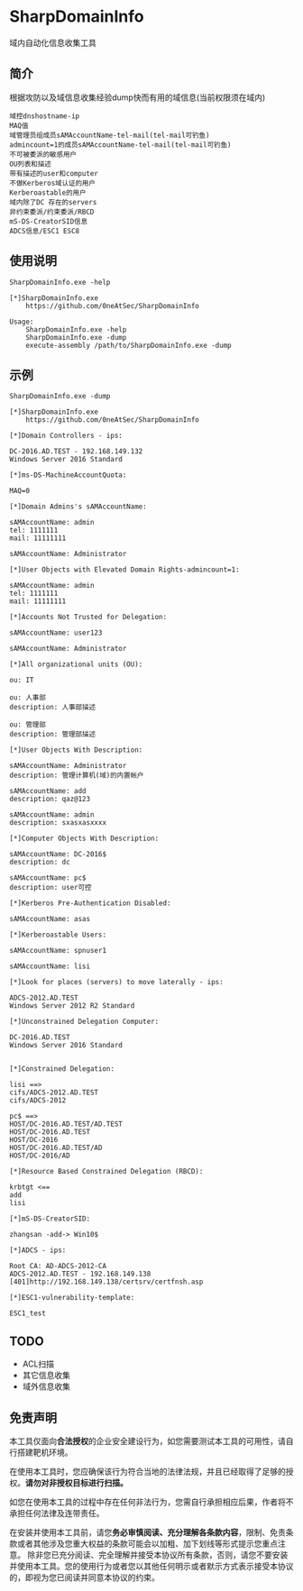 # SharpDomainInfo
域内自动化信息收集工具
## 简介
根据攻防以及域信息收集经验dump快而有用的域信息(当前权限须在域内)

```
域控dnshostname-ip
MAQ值
域管理员组成员sAMAccountName-tel-mail(tel-mail可钓鱼)
admincount=1的成员sAMAccountName-tel-mail(tel-mail可钓鱼)
不可被委派的敏感用户
OU列表和描述
带有描述的user和computer
不做Kerberos域认证的用户
Kerberoastable的用户
域内除了DC 存在的servers
非约束委派/约束委派/RBCD
mS-DS-CreatorSID信息
ADCS信息/ESC1 ESC8
```



## 使用说明
```
SharpDomainInfo.exe -help

[*]SharpDomainInfo.exe
    https://github.com/0neAtSec/SharpDomainInfo

Usage:
    SharpDomainInfo.exe -help
    SharpDomainInfo.exe -dump
    execute-assembly /path/to/SharpDomainInfo.exe -dump
```
## 示例

```
SharpDomainInfo.exe -dump

[*]SharpDomainInfo.exe
    https://github.com/0neAtSec/SharpDomainInfo

[*]Domain Controllers - ips:

DC-2016.AD.TEST - 192.168.149.132
Windows Server 2016 Standard

[*]ms-DS-MachineAccountQuota:

MAQ=0

[*]Domain Admins's sAMAccountName:

sAMAccountName: admin
tel: 1111111
mail: 11111111

sAMAccountName: Administrator

[*]User Objects with Elevated Domain Rights-admincount=1:

sAMAccountName: admin
tel: 1111111
mail: 11111111

[*]Accounts Not Trusted for Delegation:

sAMAccountName: user123

sAMAccountName: Administrator

[*]All organizational units (OU):

ou: IT

ou: 人事部
description: 人事部描述

ou: 管理部
description: 管理部描述

[*]User Objects With Description:

sAMAccountName: Administrator
description: 管理计算机(域)的内置帐户

sAMAccountName: add
description: qaz@123

sAMAccountName: admin
description: sxasxasxxxx

[*]Computer Objects With Description:

sAMAccountName: DC-2016$
description: dc

sAMAccountName: pc$
description: user可控

[*]Kerberos Pre-Authentication Disabled:

sAMAccountName: asas

[*]Kerberoastable Users:

sAMAccountName: spnuser1

sAMAccountName: lisi

[*]Look for places (servers) to move laterally - ips:

ADCS-2012.AD.TEST
Windows Server 2012 R2 Standard

[*]Unconstrained Delegation Computer:

DC-2016.AD.TEST
Windows Server 2016 Standard


[*]Constrained Delegation:

lisi ==>
cifs/ADCS-2012.AD.TEST
cifs/ADCS-2012

pc$ ==>
HOST/DC-2016.AD.TEST/AD.TEST
HOST/DC-2016.AD.TEST
HOST/DC-2016
HOST/DC-2016.AD.TEST/AD
HOST/DC-2016/AD

[*]Resource Based Constrained Delegation (RBCD):

krbtgt <==
add
lisi

[*]mS-DS-CreatorSID:

zhangsan -add-> Win10$

[*]ADCS - ips:

Root CA: AD-ADCS-2012-CA
ADCS-2012.AD.TEST - 192.168.149.138
[401]http://192.168.149.138/certsrv/certfnsh.asp

[*]ESC1-vulnerability-template:

ESC1_test
```



## TODO

- ACL扫描
- 其它信息收集
- 域外信息收集

## 免责声明

本工具仅面向**合法授权**的企业安全建设行为，如您需要测试本工具的可用性，请自行搭建靶机环境。

在使用本工具时，您应确保该行为符合当地的法律法规，并且已经取得了足够的授权。**请勿对非授权目标进行扫描。**

如您在使用本工具的过程中存在任何非法行为，您需自行承担相应后果，作者将不承担任何法律及连带责任。

在安装并使用本工具前，请您**务必审慎阅读、充分理解各条款内容**，限制、免责条款或者其他涉及您重大权益的条款可能会以加粗、加下划线等形式提示您重点注意。 除非您已充分阅读、完全理解并接受本协议所有条款，否则，请您不要安装并使用本工具。您的使用行为或者您以其他任何明示或者默示方式表示接受本协议的，即视为您已阅读并同意本协议的约束。

